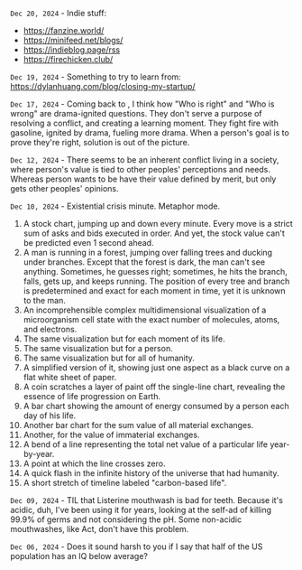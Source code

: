 `Dec 20, 2024` - Indie stuff:
- <https://fanzine.world/>
- <https://minifeed.net/blogs/>
- <https://indieblog.page/rss>
- <https://firechicken.club/>

`Dec 19, 2024` - Something to try to learn from: https://dylanhuang.com/blog/closing-my-startup/

`Dec 17, 2024` - Coming back to [](/17_notes/28-karpman_drama_triangle.md),
I think how "Who is right" and "Who is wrong" are drama-ignited questions.
They don't serve a purpose of resolving a conflict, and creating a learning moment.
They fight fire with gasoline, ignited by drama, fueling more drama.
When a person's goal is to prove they're right, solution is out of the picture.

`Dec 12, 2024` - There seems to be an inherent conflict living in a society, where person's value is tied to other peoples' perceptions and needs. Whereas person wants to be have their value defined by merit, but only gets other peoples' opinions.

`Dec 10, 2024` - Existential crisis minute. Metaphor mode.

1. A stock chart, jumping up and down every minute. Every move is a strict sum of asks and bids executed in order. And yet, the stock value can't be predicted even 1 second ahead.
2. A man is running in a forest, jumping over falling trees and ducking under branches. Except that the forest is dark, the man can't see anything. Sometimes, he guesses right; sometimes, he hits the branch, falls, gets up, and keeps running. The position of every tree and branch is predetermined and exact for each moment in time, yet it is unknown to the man.
3. An incomprehensible complex multidimensional visualization of a microorganism cell state with the exact number of molecules, atoms, and electrons.
4. The same visualization but for each moment of its life.
5. The same visualization but for a person.
6. The same visualization but for all of humanity.
7. A simplified version of it, showing just one aspect as a black curve on a flat white sheet of paper.
8. A coin scratches a layer of paint off the single-line chart, revealing the essence of life progression on Earth.
9. A bar chart showing the amount of energy consumed by a person each day of his life.
10. Another bar chart for the sum value of all material exchanges.
11. Another, for the value of immaterial exchanges.
12. A bend of a line representing the total net value of a particular life year-by-year.
13. A point at which the line crosses zero.
14. A quick flash in the infinite history of the universe that had humanity.
15. A short stretch of timeline labeled "carbon-based life".

`Dec 09, 2024` - TIL that Listerine mouthwash is bad for teeth. Because it's acidic, duh, I've been using it for years, looking at the self-ad of killing 99.9% of germs and not considering the pH. Some non-acidic mouthwashes, like Act, don't have this problem.

`Dec 06, 2024` - Does it sound harsh to you if I say that half of the US population has an IQ below average?

